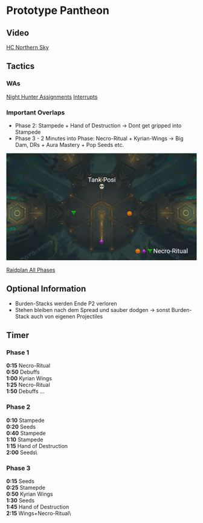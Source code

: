 # Prototype Pantheon

## Video

[HC Northern Sky](https://www.twitch.tv/videos/1261895394?t=01h24m12s)

## Tactics

### WAs

[Night Hunter Assignments](https://wago.io/IMRdNtnYK)
[Interrupts](https://wago.io/4xOVTnbVB)

### Important Overlaps

- Phase 2: Stampede + Hand of Destruction
    -> Dont get gripped into Stampede
- Phase 3 - 2 Minutes into Phase: Necro-Ritual + Kyrian-Wings
    -> Big Dam, DRs + Aura Mastery + Pop Seeds etc.

![P2](/images/pantheon/pantheon.png)

[Raidplan All Phases](https://raidplan.io/plan/8YYBB9IaihmLYjmy)

## Optional Information

- Burden-Stacks werden Ende P2 verloren
- Stehen bleiben nach dem Spread und sauber dodgen -> sonst Burden-Stack auch von eigenen Projectiles

## Timer

### Phase 1

**0:15** Necro-Ritual\
**0:50** Debuffs\
**1:00** Kyrian Wings\
**1:25** Necro-Ritual\
**1:50** Debuffs
...

### Phase 2

**0:10** Stampede\
**0:20** Seeds\
**0:40** Stampede\
**1:10** Stampede\
**1:15** Hand of Destruction\
**2:00** Seeds\

### Phase 3

**0:15** Seeds\
**0:25** Stamepde\
**0:50** Kyrian Wings\
**1:30** Seeds\
**1:45** Hand of Destruction\
**2:15** Wings+Necro-Ritual\
